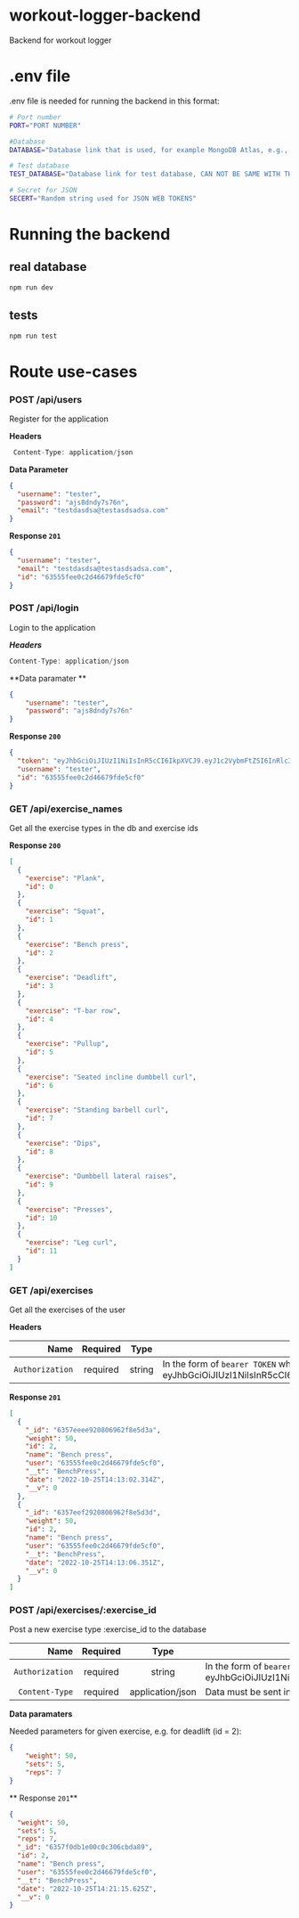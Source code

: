 # workout-logger-backend

Backend for workout logger

# .env file
.env file is needed for running the backend in this format:
```bash
# Port number
PORT="PORT NUMBER" 

#Database
DATABASE="Database link that is used, for example MongoDB Atlas, e.g., mongodb+srv://username:password@rest_of_the_link" 

# Test database 
TEST_DATABASE="Database link for test database, CAN NOT BE SAME WITH THE UPPER DATABASE!"

# Secret for JSON
SECERT="Random string used for JSON WEB TOKENS"

```


# Running the backend

## real database

```bash
npm run dev
```

## tests

```bash
npm run test
```

# Route use-cases

### POST /api/users

Register for the application

**Headers**
```javascript
 Content-Type: application/json
```

**Data Parameter**
```json
{
  "username": "tester",
  "password": "ajs8dndy7s76n",
  "email": "testdasdsa@testasdsadsa.com"
}
```

**Response ```201```**

```json
{
  "username": "tester",
  "email": "testdasdsa@testasdsadsa.com",
  "id": "63555fee0c2d46679fde5cf0"
}
```
### POST /api/login

Login to the application

***Headers***
```javascript
Content-Type: application/json
```

**Data paramater **
```json
{
    "username": "tester",
    "password": "ajs8dndy7s76n"
}
```

**Response ```200```**

```json
{
  "token": "eyJhbGciOiJIUzI1NiIsInR5cCI6IkpXVCJ9.eyJ1c2VybmFtZSI6InRlc3RlciIsImlkIjoiNjM1NTVmZWUwYzJkNDY2NzlmZGU1Y2YwIiwiaWF0IjoxNjY2NTM5OTY0fQ.t0gyWCndYkIg3riX9DTlL_MmecCjHCymQpyJ9xU_zto",
  "username": "tester",
  "id": "63555fee0c2d46679fde5cf0"
}
```

### GET /api/exercise_names

Get all the exercise types in the db and exercise ids

**Response ```200```**

```json
[
  {
    "exercise": "Plank",
    "id": 0
  },
  {
    "exercise": "Squat",
    "id": 1
  },
  {
    "exercise": "Bench press",
    "id": 2
  },
  {
    "exercise": "Deadlift",
    "id": 3
  },
  {
    "exercise": "T-bar row",
    "id": 4
  },
  {
    "exercise": "Pullup",
    "id": 5
  },
  {
    "exercise": "Seated incline dumbbell curl",
    "id": 6
  },
  {
    "exercise": "Standing barbell curl",
    "id": 7
  },
  {
    "exercise": "Dips",
    "id": 8
  },
  {
    "exercise": "Dumbbell lateral raises",
    "id": 9
  },
  {
    "exercise": "Presses",
    "id": 10
  },
  {
    "exercise": "Leg curl",
    "id": 11
  }
]
```

### GET /api/exercises

Get all the exercises of the user

**Headers**

|          Name | Required |  Type   | Description                                                                                                                                                           |
| -------------:|:--------:|:-------:| --------------------------------------------------------------------------------------------------------------------------------------------------------------------- |
|     `Authorization` | required | string  | In the form of `bearer TOKEN` where token is the JSON Web Token from login, e.g. "bearer eyJhbGciOiJIUzI1NiIsInR5cCI6IkpXVCJ9.eyJ1c2VybmFtZSI6InRlc3RlciIsImlkIjoiNjM1NTVmZWUwYzJkNDY2NzlmZGU1Y2YwIiwiaWF0IjoxNjY2NTM5OTY0fQ.t0gyWCndYkIg3riX9DTlL_MmecCjHCymQpyJ9xU_zto"                                                                    |

**Response `201`**

```json
[
  {
    "_id": "6357eeee920806962f8e5d3a",
    "weight": 50,
    "id": 2,
    "name": "Bench press",
    "user": "63555fee0c2d46679fde5cf0",
    "__t": "BenchPress",
    "date": "2022-10-25T14:13:02.314Z",
    "__v": 0
  },
  {
    "_id": "6357eef2920806962f8e5d3d",
    "weight": 50,
    "id": 2,
    "name": "Bench press",
    "user": "63555fee0c2d46679fde5cf0",
    "__t": "BenchPress",
    "date": "2022-10-25T14:13:06.351Z",
    "__v": 0
  }
]
```

### POST /api/exercises/:exercise_id

Post a new exercise type :exercise_id to the database

|          Name | Required |  Type   | Description                                                                                                                                                           |
| -------------:|:--------:|:-------:| --------------------------------------------------------------------------------------------------------------------------------------------------------------------- |
|     `Authorization` | required | string  | In the form of `bearer TOKEN` where token is the JSON Web Token from login, e.g. "bearer eyJhbGciOiJIUzI1NiIsInR5cCI6IkpXVCJ9.eyJ1c2VybmFtZSI6InRlc3RlciIsImlkIjoiNjM1NTVmZWUwYzJkNDY2NzlmZGU1Y2YwIiwiaWF0IjoxNjY2NTM5OTY0fQ.t0gyWCndYkIg3riX9DTlL_MmecCjHCymQpyJ9xU_zto"                                                                    |
|  `Content-Type`| required | application/json | Data must be sent in json format |

**Data paramaters**

Needed parameters for given exercise, e.g. for deadlift (id = 2):

```json
{
    "weight": 50,
    "sets": 5,
    "reps": 7
}
```

** Response `201`** 

```json 
{
  "weight": 50,
  "sets": 5,
  "reps": 7,
  "_id": "6357f0db1e00c0c306cbda89",
  "id": 2,
  "name": "Bench press",
  "user": "63555fee0c2d46679fde5cf0",
  "__t": "BenchPress",
  "date": "2022-10-25T14:21:15.625Z",
  "__v": 0
}
```
